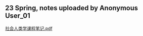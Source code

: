 ## 23 Spring, notes uploaded by Anonymous User_01

[社会人类学课程笔记.pdf](https://ghproxy.wjsphy.top/https://raw.githubusercontent.com/StephenQSstarThomas/Lecture-Notes/main/社会人类学/社会人类学课程笔记.pdf)
